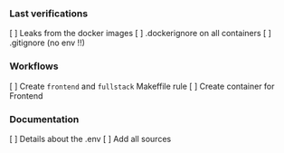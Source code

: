 ### Last verifications
[ ] Leaks from the docker images
[ ] .dockerignore on all containers
[ ] .gitignore (no env !!)

### Workflows
[ ] Create `frontend` and `fullstack` Makeffile rule
[ ] Create container for Frontend

### Documentation
[ ] Details about the .env
[ ] Add all sources